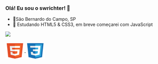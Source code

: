 ### Olá! Eu sou o swrichter! 👋

- 📍São Bernardo do Campo, SP
- 🌱 Estudando HTML5 & CSS3, em breve começarei com JavaScript

<div>
  <a href="https://github.com/swrichter">
  <img height="180cm" src="https://github-readme-stats.vercel.app/api?username=swrichter&showicons=false&theme=dark&include_all_commits=true*count_private=true">
</div>

<div style="display: incline_block"><br>
  <img align="center" alt="Leo HTML" height="50" width="60" src="https://raw.githubusercontent.com/devicons/devicon/master/icons/html5/html5-original.svg">
  <img align="center" alt="Leo CSS3" height="50" width="60" src="https://raw.githubusercontent.com/devicons/devicon/master/icons/css3/css3-original.svg">
</div>
